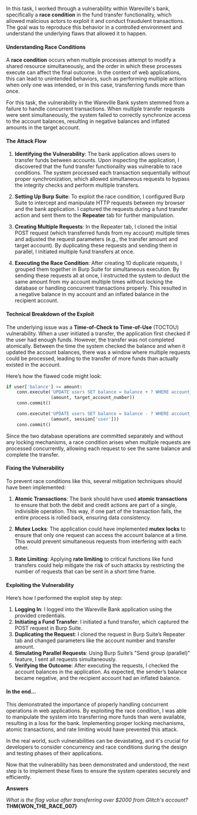 In this task, I worked through a vulnerability within Wareville's bank, specifically a **race condition** in the fund transfer functionality, which allowed malicious actors to exploit it and conduct fraudulent transactions. The goal was to reproduce this behavior in a controlled environment and understand the underlying flaws that allowed it to happen.

#### Understanding Race Conditions

A **race condition** occurs when multiple processes attempt to modify a shared resource simultaneously, and the order in which these processes execute can affect the final outcome. In the context of web applications, this can lead to unintended behaviors, such as performing multiple actions when only one was intended, or in this case, transferring funds more than once.

For this task, the vulnerability in the Wareville Bank system stemmed from a failure to handle concurrent transactions. When multiple transfer requests were sent simultaneously, the system failed to correctly synchronize access to the account balances, resulting in negative balances and inflated amounts in the target account.

#### The Attack Flow

1. **Identifying the Vulnerability**: 
   The bank application allows users to transfer funds between accounts. Upon inspecting the application, I discovered that the fund transfer functionality was vulnerable to race conditions. The system processed each transaction sequentially without proper synchronization, which allowed simultaneous requests to bypass the integrity checks and perform multiple transfers.

2. **Setting Up Burp Suite**: 
   To exploit the race condition, I configured Burp Suite to intercept and manipulate HTTP requests between my browser and the bank application. I captured the requests during a fund transfer action and sent them to the **Repeater** tab for further manipulation.

3. **Creating Multiple Requests**:
   In the Repeater tab, I cloned the initial POST request (which transferred funds from my account) multiple times and adjusted the request parameters (e.g., the transfer amount and target account). By duplicating these requests and sending them in parallel, I initiated multiple fund transfers at once.

4. **Executing the Race Condition**:
   After creating 10 duplicate requests, I grouped them together in Burp Suite for simultaneous execution. By sending these requests all at once, I instructed the system to deduct the same amount from my account multiple times without locking the database or handling concurrent transactions properly. This resulted in a negative balance in my account and an inflated balance in the recipient account.

#### Technical Breakdown of the Exploit

The underlying issue was a **Time-of-Check to Time-of-Use** (TOCTOU) vulnerability. When a user initiated a transfer, the application first checked if the user had enough funds. However, the transfer was not completed atomically. Between the time the system checked the balance and when it updated the account balances, there was a window where multiple requests could be processed, leading to the transfer of more funds than actually existed in the account.

Here’s how the flawed code might look:

```python
if user['balance'] >= amount:
    conn.execute('UPDATE users SET balance = balance + ? WHERE account_number = ?', 
                 (amount, target_account_number))
    conn.commit()

    conn.execute('UPDATE users SET balance = balance - ? WHERE account_number = ?', 
                 (amount, session['user']))
    conn.commit()
```

Since the two database operations are committed separately and without any locking mechanisms, a race condition arises when multiple requests are processed concurrently, allowing each request to see the same balance and complete the transfer.

#### Fixing the Vulnerability

To prevent race conditions like this, several mitigation techniques should have been implemented:

1. **Atomic Transactions**:
   The bank should have used **atomic transactions** to ensure that both the debit and credit actions are part of a single, indivisible operation. This way, if one part of the transaction fails, the entire process is rolled back, ensuring data consistency.

2. **Mutex Locks**:
   The application could have implemented **mutex locks** to ensure that only one request can access the account balance at a time. This would prevent simultaneous requests from interfering with each other.

3. **Rate Limiting**:
   Applying **rate limiting** to critical functions like fund transfers could help mitigate the risk of such attacks by restricting the number of requests that can be sent in a short time frame.

#### Exploiting the Vulnerability

Here’s how I performed the exploit step by step:

1. **Logging In**: I logged into the Wareville Bank application using the provided credentials.
2. **Initiating a Fund Transfer**: I initiated a fund transfer, which captured the POST request in Burp Suite.
3. **Duplicating the Request**: I cloned the request in Burp Suite’s Repeater tab and changed parameters like the account number and transfer amount.
4. **Simulating Parallel Requests**: Using Burp Suite’s "Send group (parallel)" feature, I sent all requests simultaneously.
5. **Verifying the Outcome**: After executing the requests, I checked the account balances in the application. As expected, the sender’s balance became negative, and the recipient account had an inflated balance.

#### In the end...

This demonstrated the importance of properly handling concurrent operations in web applications. By exploiting the race condition, I was able to manipulate the system into transferring more funds than were available, resulting in a loss for the bank. Implementing proper locking mechanisms, atomic transactions, and rate limiting would have prevented this attack.

In the real world, such vulnerabilities can be devastating, and it's crucial for developers to consider concurrency and race conditions during the design and testing phases of their applications. 

Now that the vulnerability has been demonstrated and understood, the next step is to implement these fixes to ensure the system operates securely and efficiently.

**Answers**

*What is the flag value after transferring over $2000 from Glitch's account?* **THM{WON_THE_RACE_007}**
